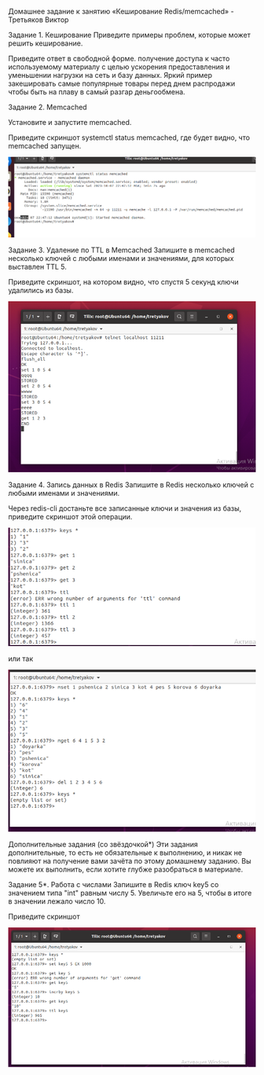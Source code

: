 Домашнее задание к занятию «Кеширование Redis/memcached» - Третьяков Виктор


Задание 1. Кеширование
Приведите примеры проблем, которые может решить кеширование.

Приведите ответ в свободной форме.
получение доступа к часто используемому материалу с целью ускорения предоставления и уменьшении нагрузки на сеть и базу данных. Яркий пример закешировать самые популярные товары перед днем распродажи чтобы быть на плаву в самый разгар деньгообмена.

Задание 2. Memcached

Установите и запустите memcached.

Приведите скриншот systemctl status memcached, где будет видно, что memcached запущен.

![задание_2](/sbd/redis%20memcached/task%202.png)

Задание 3. Удаление по TTL в Memcached
Запишите в memcached несколько ключей с любыми именами и значениями, для которых выставлен TTL 5.

Приведите скриншот, на котором видно, что спустя 5 секунд ключи удалились из базы.

![задание_3](/sbd/redis%20memcached/task3.png)

Задание 4. Запись данных в Redis
Запишите в Redis несколько ключей с любыми именами и значениями.

Через redis-cli достаньте все записанные ключи и значения из базы, приведите скриншот этой операции.

![задание_4](/sbd/redis%20memcached/task4_1.png)

или так

![задание_4](/sbd/redis%20memcached/task4_2.png)

Дополнительные задания (со звёздочкой*)
Эти задания дополнительные, то есть не обязательные к выполнению, и никак не повлияют на получение вами зачёта по этому домашнему заданию. Вы можете их выполнить, если хотите глубже разобраться в материале.

Задание 5*. Работа с числами
Запишите в Redis ключ key5 со значением типа "int" равным числу 5. Увеличьте его на 5, чтобы в итоге в значении лежало число 10.

Приведите скриншот

![задание_5](/sbd/redis%20memcached/task5.png)
